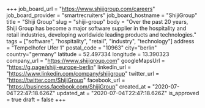 +++
job_board_url = "https://www.shijigroup.com/careers"
job_board_provider = "smartrecruiters"
job_board_hostname = "ShijiGroup"
title = "Shiji Group"
slug = "shiji-group"
body = "Over the past 20 years, Shiji Group has become a major software supplier in the hospitality and retail industries, developing worldwide leading products and technologies."
tags = ["software", "hospitality", "retail", "industry", "technology"]
address = "Tempelhofer Ufer 1"
postal_code = "10963"
city="berlin"
country="germany"
latitude = 52.497334
longitude = 13.390323
company_url = "https://www.shijigroup.com"
googleMapsUrl = "https://g.page/shiji-europe-berlin"
linkedin_url = "https://www.linkedin.com/company/shijigroup"
twitter_url = "https://twitter.com/ShijiGroup"
facebook_url = "https://business.facebook.com/ShijiGroup"
created_at = "2020-07-04T22:47:18.626Z"
updated_at = "2020-07-04T22:47:18.626Z"
is_approved = true
draft = false
+++
